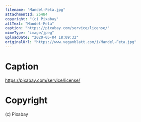 ```yaml
---
filename: "Mandel-Feta.jpg"
attachmentId: 25484
copyright: "(c) Pixabay"
altText: "Mandel-Feta"
caption: "https://pixabay.com/service/license/"
mimeType: "image/jpeg"
uploadDate: "2020-05-04 18:09:32"
originalUrl: "https://www.veganblatt.com/i/Mandel-Feta.jpg"
---
```


# Caption

https://pixabay.com/service/license/

# Copyright

(c) Pixabay
